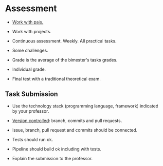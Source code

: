 Assessment
====

- [Work with pais.](https://au.indeed.com/career-advice/interviewing/how-do-you-ensure-you-work-well-in-a-team)

- Work with projects.

- Continuous assessment. Weekly. All practical tasks.

- Some challenges.

- Grade is the average of the bimester's tasks grades. 

- Individual grade.

- Final test with a traditional theoretical exam.

## Task Submission

- Use the technology stack (programming language, framework) indicated by your professor.

- [Version controlled](class/version-control.md): branch, commits and pull requests.

- Issue, branch, pull request and commits should be connected.

- Tests should run ok.

- Pipeline should build ok including with tests.

- Explain the submission to the professor. 
